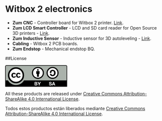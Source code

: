 # Witbox 2 electronics

* **Zum CNC** - Controller board for Witbox 2 printer. [Link](https://github.com/bq/zum/tree/master/zum-CNC).
* **Zum LCD Smart Controller** - LCD and SD card reader for Open Source 3D printers - [Link](https://github.com/bq/zum/tree/master/zum-LCDSmartController).
* **Zum Inductive Sensor** - Inductive sensor for 3D autoleveling - [Link](https://github.com/bq/zum/tree/master/zum-inductivesensor).
* **Cabling** - Witbox 2 PCB boards.
* **Zum Endstop** - Mechanical endstop BQ.

##License

<img src="by-sa.png" width="200" align = "center">

All these products are released under [Creative Commons Attribution-ShareAlike 4.0 International License](http://creativecommons.org/licenses/by-sa/4.0/).

Todos estos productos están liberados mediante [Creative Commons Attribution-ShareAlike 4.0 International License](http://creativecommons.org/licenses/by-sa/4.0/).

